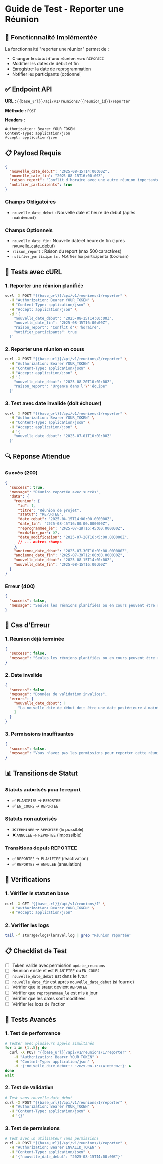 # Guide de Test - Reporter une Réunion

## 🎯 Fonctionnalité Implémentée

La fonctionnalité "reporter une réunion" permet de :
- Changer le statut d'une réunion vers `REPORTEE`
- Modifier les dates de début et fin
- Enregistrer la date de reprogrammation
- Notifier les participants (optionnel)

## ✅ Endpoint API

**URL :** `{{base_url}}/api/v1/reunions/{{reunion_id}}/reporter`

**Méthode :** `POST`

**Headers :**
```
Authorization: Bearer YOUR_TOKEN
Content-Type: application/json
Accept: application/json
```

## 📋 Payload Requis

```json
{
  "nouvelle_date_debut": "2025-08-15T14:00:00Z",
  "nouvelle_date_fin": "2025-08-15T16:00:00Z",
  "raison_report": "Conflit d'horaire avec une autre réunion importante",
  "notifier_participants": true
}
```

### Champs Obligatoires
- `nouvelle_date_debut` : Nouvelle date et heure de début (après maintenant)

### Champs Optionnels
- `nouvelle_date_fin` : Nouvelle date et heure de fin (après nouvelle_date_debut)
- `raison_report` : Raison du report (max 500 caractères)
- `notifier_participants` : Notifier les participants (boolean)

## 🧪 Tests avec cURL

### 1. Reporter une réunion planifiée
```bash
curl -X POST "{{base_url}}/api/v1/reunions/1/reporter" \
  -H "Authorization: Bearer YOUR_TOKEN" \
  -H "Content-Type: application/json" \
  -H "Accept: application/json" \
  -d '{
    "nouvelle_date_debut": "2025-08-15T14:00:00Z",
    "nouvelle_date_fin": "2025-08-15T16:00:00Z",
    "raison_report": "Conflit d'\''horaire",
    "notifier_participants": true
  }'
```

### 2. Reporter une réunion en cours
```bash
curl -X POST "{{base_url}}/api/v1/reunions/2/reporter" \
  -H "Authorization: Bearer YOUR_TOKEN" \
  -H "Content-Type: application/json" \
  -H "Accept: application/json" \
  -d '{
    "nouvelle_date_debut": "2025-08-20T10:00:00Z",
    "raison_report": "Urgence dans l'\''équipe"
  }'
```

### 3. Test avec date invalide (doit échouer)
```bash
curl -X POST "{{base_url}}/api/v1/reunions/1/reporter" \
  -H "Authorization: Bearer YOUR_TOKEN" \
  -H "Content-Type: application/json" \
  -H "Accept: application/json" \
  -d '{
    "nouvelle_date_debut": "2025-07-01T10:00:00Z"
  }'
```

## 🔍 Réponse Attendue

### Succès (200)
```json
{
  "success": true,
  "message": "Réunion reportée avec succès",
  "data": {
    "reunion": {
      "id": 1,
      "titre": "Réunion de projet",
      "statut": "REPORTEE",
      "date_debut": "2025-08-15T14:00:00.000000Z",
      "date_fin": "2025-08-15T16:00:00.000000Z",
      "reprogrammee_le": "2025-07-28T16:45:00.000000Z",
      "modifier_par": 97,
      "date_modification": "2025-07-28T16:45:00.000000Z",
      // ... autres champs
    },
    "ancienne_date_debut": "2025-07-30T10:00:00.000000Z",
    "ancienne_date_fin": "2025-07-30T12:00:00.000000Z",
    "nouvelle_date_debut": "2025-08-15T14:00:00Z",
    "nouvelle_date_fin": "2025-08-15T16:00:00Z"
  }
}
```

### Erreur (400)
```json
{
  "success": false,
  "message": "Seules les réunions planifiées ou en cours peuvent être reportées"
}
```

## 🚨 Cas d'Erreur

### 1. Réunion déjà terminée
```json
{
  "success": false,
  "message": "Seules les réunions planifiées ou en cours peuvent être reportées"
}
```

### 2. Date invalide
```json
{
  "success": false,
  "message": "Données de validation invalides",
  "errors": {
    "nouvelle_date_debut": [
      "La nouvelle date de début doit être une date postérieure à maintenant."
    ]
  }
}
```

### 3. Permissions insuffisantes
```json
{
  "success": false,
  "message": "Vous n'avez pas les permissions pour reporter cette réunion"
}
```

## 📊 Transitions de Statut

### Statuts autorisés pour le report
- ✅ `PLANIFIEE` → `REPORTEE`
- ✅ `EN_COURS` → `REPORTEE`

### Statuts non autorisés
- ❌ `TERMINEE` → `REPORTEE` (impossible)
- ❌ `ANNULEE` → `REPORTEE` (impossible)

### Transitions depuis REPORTEE
- ✅ `REPORTEE` → `PLANIFIEE` (réactivation)
- ✅ `REPORTEE` → `ANNULEE` (annulation)

## 🔧 Vérifications

### 1. Vérifier le statut en base
```bash
curl -X GET "{{base_url}}/api/v1/reunions/1" \
  -H "Authorization: Bearer YOUR_TOKEN" \
  -H "Accept: application/json"
```

### 2. Vérifier les logs
```bash
tail -f storage/logs/laravel.log | grep "Réunion reportée"
```

## 📋 Checklist de Test

- [ ] Token valide avec permission `update_reunions`
- [ ] Réunion existe et est `PLANIFIEE` ou `EN_COURS`
- [ ] `nouvelle_date_debut` est dans le futur
- [ ] `nouvelle_date_fin` est après `nouvelle_date_debut` (si fournie)
- [ ] Vérifier que le statut devient `REPORTEE`
- [ ] Vérifier que `reprogrammee_le` est mis à jour
- [ ] Vérifier que les dates sont modifiées
- [ ] Vérifier les logs de l'action

## 🎯 Tests Avancés

### 1. Test de performance
```bash
# Tester avec plusieurs appels simultanés
for i in {1..5}; do
  curl -X POST "{{base_url}}/api/v1/reunions/1/reporter" \
    -H "Authorization: Bearer YOUR_TOKEN" \
    -H "Content-Type: application/json" \
    -d '{"nouvelle_date_debut": "2025-08-15T14:00:00Z"}' &
done
wait
```

### 2. Test de validation
```bash
# Test sans nouvelle_date_debut
curl -X POST "{{base_url}}/api/v1/reunions/1/reporter" \
  -H "Authorization: Bearer YOUR_TOKEN" \
  -H "Content-Type: application/json" \
  -d '{}'
```

### 3. Test de permissions
```bash
# Test avec un utilisateur sans permissions
curl -X POST "{{base_url}}/api/v1/reunions/1/reporter" \
  -H "Authorization: Bearer INVALID_TOKEN" \
  -H "Content-Type: application/json" \
  -d '{"nouvelle_date_debut": "2025-08-15T14:00:00Z"}'
``` 
